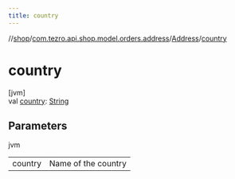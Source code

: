 ```yaml
---
title: country
---
```

//[shop](../../../index.html)/[com.tezro.api.shop.model.orders.address](../index.html)/[Address](index.html)/[country](country.html)



# country



[jvm]\
val [country](country.html): [String](https://kotlinlang.org/api/latest/jvm/stdlib/kotlin/-string/index.html)



## Parameters


jvm

| | |
|---|---|
| country | Name of the country |




